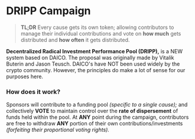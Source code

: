 # DRIPP Campaign

> __TL;DR__ Every cause gets its own token; allowing contributors to manage their individual contributions and vote on __how much__ gets distributed and __how often__ it gets distributed.

__Decentralized Radical Investment Performance Pool (DRIPP),__ is a NEW system based on DAICO. The proposal was originally made by Vitalik Buterin and Jason Teusch. DAICO's have NOT been used widely by the crypto community. However, the principles do make a lot of sense for our purposes here.

### How does it work?

Sponsors will contribute to a funding pool _(specific to a single cause);_ and collectively __VOTE__ to maintain control over the __rate of dispersement__ of funds held within the pool. At __ANY__ point during the campaign, contributors are free to withdraw __ANY__ portion of their own contributions/investments _(forfeiting their proportional voting rights)._
